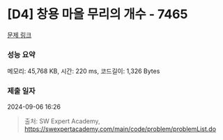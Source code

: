 # [D4] 창용 마을 무리의 개수 - 7465 

[문제 링크](https://swexpertacademy.com/main/code/problem/problemDetail.do?contestProbId=AWngfZVa9XwDFAQU) 

### 성능 요약

메모리: 45,768 KB, 시간: 220 ms, 코드길이: 1,326 Bytes

### 제출 일자

2024-09-06 16:26



> 출처: SW Expert Academy, https://swexpertacademy.com/main/code/problem/problemList.do